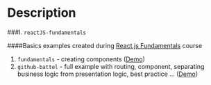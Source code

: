 Description
============

###I. `reactJS-fundamentals`

####Basics examples created during [React.js Fundamentals](http://courses.reactjsprogram.com/courses/reactjsfundamentals) course


1. `fundamentals` - creating components ([Demo](http://onora.github.io/reactJS-projects/reactJS-fundamentals/fundamentals/dist/))
2. `github-battel` - full example with routing, component, separating business logic from presentation logic, best practice ... ([Demo](http://onora.github.io/reactJS-projects/reactJS-fundamentals/github-battel/dist/))


